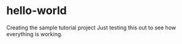 # hello-world
Creating the sample tutorial project
Just testing this out to see how everything is working.
